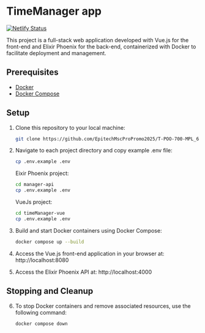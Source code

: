 # TimeManager app

[![Netlify Status](https://api.netlify.com/api/v1/badges/df76ac9b-af4d-4637-98c9-c778d87c9c20/deploy-status/?branch=main)](https://app.netlify.com/sites/timemanagermsc/deploys)

This project is a full-stack web application developed with Vue.js for the front-end and Elixir Phoenix for the back-end, containerized with Docker to facilitate deployment and management.

## Prerequisites 

- [Docker](https://www.docker.com/get-started)
- [Docker Compose](https://docs.docker.com/compose/install/)

## Setup

1. Clone this repository to your local machine:

   ```bash
   git clone https://github.com/EpitechMscProPromo2025/T-POO-700-MPL_6.git
2. Navigate to each project directory and copy example .env file:

    ```bash
   cp .env.example .env
   ```
   
   Eixir Phoenix project:

    ```bash
   cd manager-api
   cp .env.example .env
   ````
      VueJs project:

    ```bash
   cd timeManager-vue
   cp .env.example .env
   ```
   

3. Build and start Docker containers using Docker Compose:

     ```bash
    docker compose up --build

4. Access the Vue.js front-end application in your browser at: http://localhost:8080

5. Access the Elixir Phoenix API at: http://localhost:4000

## Stopping and Cleanup


6. To stop Docker containers and remove associated resources, use the following command:

      ```bash
      docker compose down
